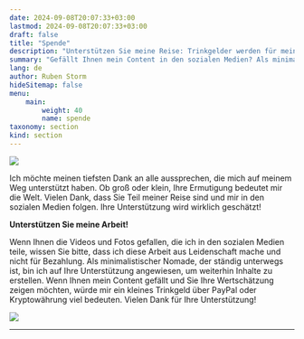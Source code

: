 ```yaml
---
date: 2024-09-08T20:07:33+03:00
lastmod: 2024-09-08T20:07:33+03:00
draft: false
title: "Spende"
description: "Unterstützen Sie meine Reise: Trinkgelder werden für meine nomadischen Abenteuer geschätzt!"
summary: "Gefällt Ihnen mein Content in den sozialen Medien? Als minimalistischer Nomade erstelle ich Inhalte aus Leidenschaft und schätze jede Unterstützung, die Sie mir anbieten können. Ein kleines Trinkgeld über PayPal oder Kryptowährung hilft mir, meine Reise fortzusetzen. Vielen Dank!"
lang: de
author: Ruben Storm
hideSitemap: false
menu: 
    main:
        weight: 40
        name: spende
taxonomy: section
kind: section
---
```

![][HeaderImage]

Ich möchte meinen tiefsten Dank an alle aussprechen, die mich auf meinem Weg unterstützt haben. Ob groß oder klein, Ihre Ermutigung bedeutet mir die Welt. Vielen Dank, dass Sie Teil meiner Reise sind und mir in den sozialen Medien folgen. Ihre Unterstützung wird wirklich geschätzt!

**Unterstützen Sie meine Arbeit!**

Wenn Ihnen die Videos und Fotos gefallen, die ich in den sozialen Medien teile, wissen Sie bitte, dass ich diese Arbeit aus Leidenschaft mache und nicht für Bezahlung. Als minimalistischer Nomade, der ständig unterwegs ist, bin ich auf Ihre Unterstützung angewiesen, um weiterhin Inhalte zu erstellen. Wenn Ihnen mein Content gefällt und Sie Ihre Wertschätzung zeigen möchten, würde mir ein kleines Trinkgeld über PayPal oder Kryptowährung viel bedeuten. Vielen Dank für Ihre Unterstützung!

![][defMyImage]

---

[HeaderImage]: /images/header-donation.webp
[defMyImage]: /images/me/PXL_20220107_100952067.webp